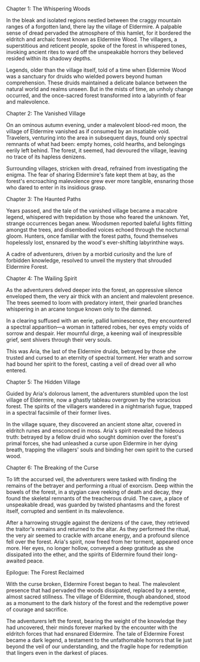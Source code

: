 Chapter 1: The Whispering Woods

In the bleak and isolated regions nestled between the craggy mountain ranges of a forgotten land, there lay the village of Eldermire. A palpable sense of dread pervaded the atmosphere of this hamlet, for it bordered the eldritch and archaic forest known as Eldermire Wood. The villagers, a superstitious and reticent people, spoke of the forest in whispered tones, invoking ancient rites to ward off the unspeakable horrors they believed resided within its shadowy depths.

Legends, older than the village itself, told of a time when Eldermire Wood was a sanctuary for druids who wielded powers beyond human comprehension. These druids maintained a delicate balance between the natural world and realms unseen. But in the mists of time, an unholy change occurred, and the once-sacred forest transformed into a labyrinth of fear and malevolence.

Chapter 2: The Vanished Village

On an ominous autumn evening, under a malevolent blood-red moon, the village of Eldermire vanished as if consumed by an insatiable void. Travelers, venturing into the area in subsequent days, found only spectral remnants of what had been: empty homes, cold hearths, and belongings eerily left behind. The forest, it seemed, had devoured the village, leaving no trace of its hapless denizens.

Surrounding villages, stricken with dread, refrained from investigating the enigma. The fear of sharing Eldermire's fate kept them at bay, as the forest's encroaching malevolence grew ever more tangible, ensnaring those who dared to enter in its insidious grasp.

Chapter 3: The Haunted Paths

Years passed, and the tale of the vanished village became a macabre legend, whispered with trepidation by those who feared the unknown. Yet, strange occurrences began anew. Woodsmen reported baleful lights flitting amongst the trees, and disembodied voices echoed through the nocturnal gloom. Hunters, once familiar with the forest paths, found themselves hopelessly lost, ensnared by the wood's ever-shifting labyrinthine ways.

A cadre of adventurers, driven by a morbid curiosity and the lure of forbidden knowledge, resolved to unveil the mystery that shrouded Eldermire Forest.

Chapter 4: The Wailing Spirit

As the adventurers delved deeper into the forest, an oppressive silence enveloped them, the very air thick with an ancient and malevolent presence. The trees seemed to loom with predatory intent, their gnarled branches whispering in an arcane tongue known only to the damned.

In a clearing suffused with an eerie, pallid luminescence, they encountered a spectral apparition—a woman in tattered robes, her eyes empty voids of sorrow and despair. Her mournful dirge, a keening wail of inexpressible grief, sent shivers through their very souls.

This was Aria, the last of the Eldermire druids, betrayed by those she trusted and cursed to an eternity of spectral torment. Her wrath and sorrow had bound her spirit to the forest, casting a veil of dread over all who entered.

Chapter 5: The Hidden Village

Guided by Aria's dolorous lament, the adventurers stumbled upon the lost village of Eldermire, now a ghastly tableau overgrown by the voracious forest. The spirits of the villagers wandered in a nightmarish fugue, trapped in a spectral facsimile of their former lives.

In the village square, they discovered an ancient stone altar, covered in eldritch runes and ensconced in moss. Aria's spirit revealed the hideous truth: betrayed by a fellow druid who sought dominion over the forest's primal forces, she had unleashed a curse upon Eldermire in her dying breath, trapping the villagers' souls and binding her own spirit to the cursed wood.

Chapter 6: The Breaking of the Curse

To lift the accursed veil, the adventurers were tasked with finding the remains of the betrayer and performing a ritual of exorcism. Deep within the bowels of the forest, in a stygian cave reeking of death and decay, they found the skeletal remnants of the treacherous druid. The cave, a place of unspeakable dread, was guarded by twisted phantasms and the forest itself, corrupted and sentient in its malevolence.

After a harrowing struggle against the denizens of the cave, they retrieved the traitor's remains and returned to the altar. As they performed the ritual, the very air seemed to crackle with arcane energy, and a profound silence fell over the forest. Aria's spirit, now freed from her torment, appeared once more. Her eyes, no longer hollow, conveyed a deep gratitude as she dissipated into the ether, and the spirits of Eldermire found their long-awaited peace.

Epilogue: The Forest Reclaimed

With the curse broken, Eldermire Forest began to heal. The malevolent presence that had pervaded the woods dissipated, replaced by a serene, almost sacred stillness. The village of Eldermire, though abandoned, stood as a monument to the dark history of the forest and the redemptive power of courage and sacrifice.

The adventurers left the forest, bearing the weight of the knowledge they had uncovered, their minds forever marked by the encounter with the eldritch forces that had ensnared Eldermire. The tale of Eldermire Forest became a dark legend, a testament to the unfathomable horrors that lie just beyond the veil of our understanding, and the fragile hope for redemption that lingers even in the darkest of places.
